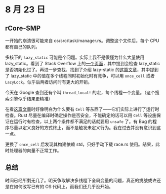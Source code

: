 # 8 月 23 日

## rCore-SMP

一开始的崩溃很可能来自 os/src/task/manager.rs。调整这个文件后，每个 CPU 都有自己的队列。

多核下的 ```lazy_static``` 可能是个问题。实际上我不是很懂为什么大量使用 lazy_static。看到了 Stack Overflow 上的[一个页面](https://stackoverflow.com/questions/63433547/more-efficient-alternative-to-thread-local-and-lazy-static)，其中提到会检查 lazy_static 是否初始化过了。再进一步查找，找到了介绍 lazy-static 的[这篇文章](https://blog.logrocket.com/rust-lazy-static-pattern/)，其中提到了 lazy_static 中的值在多个线程同时初始化时有竞争，可以用 ```once_cell``` 或者 ```LazyLock```。似乎后两者访问时有更大的开销。

今天在 Google 查到还有个叫 ```thread_local!``` 的宏，每个线程一个变量。（这个搜索引擎似乎结果更精准）


在看[这篇文章](https://zhuanlan.zhihu.com/p/362285521)时好像明白为什么要有 ```Cell``` 等东西了——它们实际上进行了运行时检查。Rust 尽量在编译时确定操作是否安全，不能确定的话可以用 ```Cell``` 等设施保证在运行时有检查，以上两个条件都不满足的话就要用 ```unsafe``` 了。有 Bug 的程序尽量以定义良好的方式终止，而不是触发未定义行为。我在过去并没有意识到这一点。

更换了 ```once_cell``` 后发现其构建依赖 std，只好手动下载 race.rs 使用。结果，此时处理器的向量不正常工作。

## 总结

时间已经所剩无几了。明天争取解决多线程下全局变量的问题，真正的挑战或许还是在如何改写已有的 OS 代码上，而我们还几乎没开始。